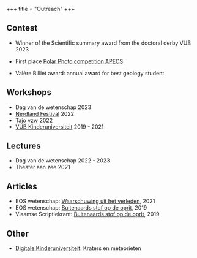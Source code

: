 +++
title = "Outreach"
+++
## Contest
*  Winner of the Scientific summary award from the doctoral derby VUB 2023

* First place [Polar Photo competition APECS](https://apecs.is/outreach-archive/polar-weeks-archive/polar-weeks-2021/419-polarweekphoto-competition-march-2021/4506-the-winners-of-the-int-polar-week-march-2021-competition-are.html)

* Valère Billiet award: annual award for best geology student

## Workshops
* Dag van de wetenschap 2023
* [Nerdland Festival](https://www.nerdlandfestival.be/nl/) 2022
* [Tajo vzw](https://tajo.be) 2022 
* [VUB Kinderuniversiteit](https://vubkinderuniversiteit.be/ku21-workshop-micrometeorieten-kleine-boodschappers-uit-de-ruimte/)
 2019 - 2021 

## Lectures
* Dag van de wetenschap 2022 - 2023
* Theater aan zee 2021

## Articles
* EOS wetenschap: [Waarschuwing uit het verleden](https://www.eoswetenschap.eu/ruimte/waarschuwing-uit-het-verleden), 2021 
* EOS wetenschap: [Buitenaards stof op de oprit](https://www.eoswetenschap.eu/ruimte/buitenaards-stof-op-de-oprit), 2019
* Vlaamse Scriptiekrant: [Buitenaards stof op de oprit](https://scriptieprijs.be/nieuws/buitenaards-stof-op-de-oprit), 2019 

## Other
* [Digitale Kinderuniversiteit](https://vubkinderuniversiteit.be/lespakket-kraters-en-meteorieten/): Kraters en meteorieten 